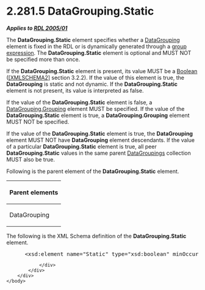 <html dir="LTR" xmlns:mshelp="http://msdn.microsoft.com/mshelp" xmlns:ddue="http://ddue.schemas.microsoft.com/authoring/2003/5" xmlns:xlink="http://www.w3.org/1999/xlink" xmlns:tool="http://www.microsoft.com/tooltip">
    <head>
        <meta http-equiv="Content-Type" content="text/html; CHARSET=utf-8"></meta>
        <meta name="save" content="history"></meta>
        <title>2.281.5 DataGrouping.Static</title>
        <xml>
            <mshelp:toctitle title="2.281.5 DataGrouping.Static"></mshelp:toctitle>
            <mshelp:rltitle title="[MS-RDL]: DataGrouping.Static"></mshelp:rltitle>
            <mshelp:keyword index="A" term="d5d3cf4e-c595-44fb-a18d-4a44916ac1e0"></mshelp:keyword>
            <mshelp:attr name="DCSext.ContentType" value="open specification"></mshelp:attr>
            <mshelp:attr name="AssetID" value="d5d3cf4e-c595-44fb-a18d-4a44916ac1e0"></mshelp:attr>
            <mshelp:attr name="TopicType" value="kbRef"></mshelp:attr>
            <mshelp:attr name="DCSext.Title" value="[MS-RDL]: DataGrouping.Static" />
        </xml>
    </head>
    <body>
        <div id="header">
            <h1 class="heading">2.281.5 DataGrouping.Static</h1>
        </div>
        <div id="mainSection">
            <div id="mainBody">
                <div id="allHistory" class="saveHistory"></div>
                <div id="sectionSection0" class="section" name="collapseableSection">
                    

<p><b><i>Applies to </i></b><a href="3ebe2912-4958-4832-b391-cad1f5e13338.md"><b><i>RDL 2005/01</i></b></a></p>

<p>The <b>DataGrouping.Static</b> element specifies whether a <a href="824fc1fa-9258-4ee2-80a0-db64f7200b13.md">DataGrouping</a> element is
fixed in the RDL or is dynamically generated through a <a href="b2482b3f-74ab-4ca8-a9e5-c07955011743.md#gt_75bd4c80-aee7-4a88-bfb7-2228acc3ffe6">group expression</a>. The <b>DataGrouping.Static</b>
element is optional and MUST NOT be specified more than once. </p>

<p>If the <b>DataGrouping.Static</b> element is present, its
value MUST be a <a href="4802fa14-3619-43fa-9898-3acab160a24c.md">Boolean</a>
(<a href="https://go.microsoft.com/fwlink/?LinkId=90610">[XMLSCHEMA2]</a>
section 3.2.2). If the value of this element is true, the <b>DataGrouping</b>
is static and not dynamic. If the <b>DataGrouping.Static</b> element is not
present, its value is interpreted as false.</p>

<p>If the value of the <b>DataGrouping.Static</b> element is
false, a <a href="280b01e5-72a1-4971-ad06-6d7bd86ff585.md">DataGrouping.Grouping</a>
element MUST be specified. If the value of the <b>DataGrouping.Static</b>
element is true, a <b>DataGrouping.Grouping</b> element MUST NOT be specified. </p>

<p>If the value of the <b>DataGrouping.Static</b> element is
true, the <b>DataGrouping</b> element MUST NOT have <b>DataGrouping</b> element
descendants. If the value of a particular <b>DataGrouping.Static</b> element is
true, all peer <b>DataGrouping.Static</b> values in the same parent <a href="e1d5ff30-dca9-4c0a-890f-61e7acd09688.md">DataGroupings</a> collection
MUST also be true.</p>

<p>Following is the parent element of the <b>DataGrouping.Static</b>
element.</p>

<table>
 <thead>
  <tr>
   <th>
   <p>Parent elements</p>
   </th>
  </tr>
 </thead>
 <tr>
  <td>
  <p>DataGrouping</p>
  </td>
 </tr>
</table>

<p>The following is the XML Schema definition of the <b>DataGrouping.Static</b>
element.</p>

<dl>
<dd>
<div><pre> &lt;xsd:element name=&quot;Static&quot; type=&quot;xsd:boolean&quot; minOccurs=&quot;0&quot; /&gt;
</pre></div>
</dd></dl>


                </div>
            </div>
        </div>
    </body>
</html>